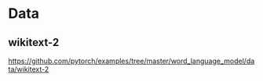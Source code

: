 # Data

## wikitext-2

https://github.com/pytorch/examples/tree/master/word_language_model/data/wikitext-2
